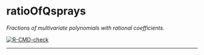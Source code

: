 # ratioOfQsprays

*Fractions of multivariate polynomials with rational coefficients.*

<!-- badges: start -->
[![R-CMD-check](https://github.com/stla/ratioOfQsprays/actions/workflows/R-CMD-check.yaml/badge.svg)](https://github.com/stla/ratioOfQsprays/actions/workflows/R-CMD-check.yaml)
<!-- badges: end -->

___
